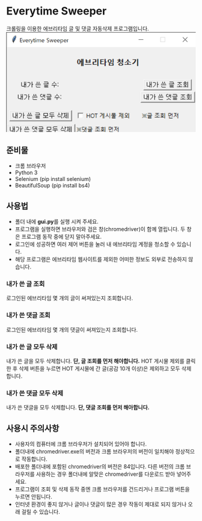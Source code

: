 # Everytime Sweeper
크롤링을 이용한 에브리타임 글 및 댓글 자동삭제 프로그램입니다.
![CreatePlan](./images/제어창.png)

## 준비물
- 크롬 브라우저
- Python 3
- Selenium (pip install selenium)
- BeautifulSoup (pip install bs4)

## 사용법
- 폴더 내에 **gui.py**를 실행 시켜 주세요.
- 프로그램을 실행하면 브라우저와 검은 창(chromedriver)이 함께 열립니다. 두 창은 프로그램 동작 중에 닫지 말아주세요.
- 로그인에 성공하면 여러 제어 버튼을 눌러 내 에브리타임 계정을 청소할 수 있습니다.
- 해당 프로그램은 에브리타임 웹사이트를 제외한 어떠한 정보도 외부로 전송하지 않습니다.

### 내가 쓴 글 조회
로그인된 에브리타임 몇 개의 글이 써져있는지 조회합니다.

### 내가 쓴 댓글 조회
로그인된 에브리타임 몇 개의 댓글이 써져있는지 조회합니다.

### 내가 쓴 글 모두 삭제
내가 쓴 글을 모두 삭제합니다. **단, 글 조회를 먼저 해야합니다.** HOT 게시물 제외를 클릭한 후 삭제 버튼을 누르면 HOT 게시물에 간 글(공감 10개 이상)은 제외하고 모두 삭제합니다.

### 내가 쓴 댓글 모두 삭제
내가 쓴 댓글을 모두 삭제합니다. **단, 댓글 조회를 먼저 해아합니다.**


## 사용시 주의사항
- 사용자의 컴퓨터에 크롬 브라우저가 설치되어 있어야 합니다.
- 폴더내에 chromedriver.exe의 버전과 크롬 브라우저의 버전이 일치해야 정상적으로 작동합니다.
- 배포한 폴더내에 포함된 chromedriver의 버전은 84입니다. 다른 버전의 크롬 브라우저를 사용하는 경우 폴더내에 알맞은 chromedriver를 다운로드 받아 넣어주세요.
- 프로그램이 조회 및 삭제 동작 중엔 크롬 브라우저를 건드리거나 프로그램 버튼을 누르면 안됩니다.
- 인터넷 환경이 좋지 않거나 글이나 댓글이 많은 경우 작동이 제대로 되지 않거나 오래 걸릴 수 있습니다.
